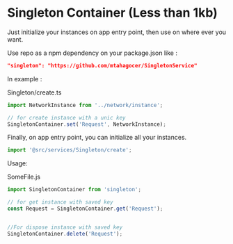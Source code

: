 # Singleton Container (Less than 1kb)

Just initialize your instances on app entry point, then use on where ever you want.

Use repo as a npm dependency on your package.json like :

```json
"singleton": "https://github.com/mtahagocer/SingletonService"
```

In example :

Singleton/create.ts
```js
import NetworkInstance from '../network/instance';

// for create instance with a unic key
SingletonContainer.set('Request', NetworkInstance);
```

Finally, on app entry point, you can initialize all your instances.
```js
import '@src/services/Singleton/create';
```

Usage:

SomeFile.js

```js
import SingletonContainer from 'singleton';

// for get instance with saved key
const Request = SingletonContainer.get('Request');


//For dispose instance with saved key
SingletonContainer.delete('Request');

```